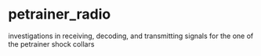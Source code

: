 # petrainer_radio
investigations in receiving, decoding, and transmitting signals for the one of the petrainer shock collars
